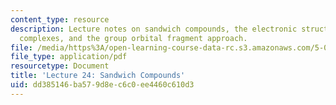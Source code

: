 ```yaml
---
content_type: resource
description: Lecture notes on sandwich compounds, the electronic structure of organometallic
  complexes, and the group orbital fragment approach.
file: /media/https%3A/open-learning-course-data-rc.s3.amazonaws.com/5-04-principles-of-inorganic-chemistry-ii-fall-2008/dd385146ba579d8ec6c0ee4460c610d3_lecture_24.pdf
file_type: application/pdf
resourcetype: Document
title: 'Lecture 24: Sandwich Compounds'
uid: dd385146-ba57-9d8e-c6c0-ee4460c610d3
---
```

